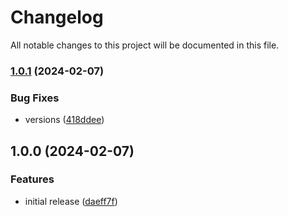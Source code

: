# Changelog

All notable changes to this project will be documented in this file.

### [1.0.1](https://github.com/finisterra-io/terraform-aws-ecs/compare/v1.0.0...v1.0.1) (2024-02-07)


### Bug Fixes

* versions ([418ddee](https://github.com/finisterra-io/terraform-aws-ecs/commit/418ddee5fbe39f3988547f1f0b967102f7f95c40))

## 1.0.0 (2024-02-07)


### Features

* initial release ([daeff7f](https://github.com/finisterra-io/terraform-aws-ecs/commit/daeff7ffa9f6eec0324b37e803220d42ab1e9e75))
